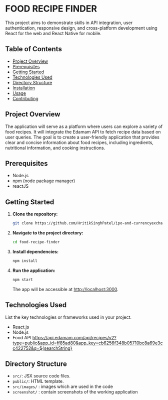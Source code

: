# FOOD RECIPE FINDER

This project aims to demonstrate skills in API integration, user authentication, responsive design, and cross-platform development using React for the web and React Native for mobile.


## Table of Contents

- [Project Overview](#project-overview)
- [Prerequisites](#prerequisites)
- [Getting Started](#getting-started)
- [Technologies Used](#technologies-used)
- [Directory Structure](#directory-structure)
- [Installation](#installation)
- [Usage](#usage)
- [Contributing](#contributing)


## Project Overview

The application will serve as a platform where users can explore a variety of food recipes. It will integrate the Edamam API to fetch recipe data based on user queries. The goal is to create a user-friendly application that provides clear and concise information about food recipes, including ingredients, nutritional information, and cooking instructions.


## Prerequisites

- Node.js
- npm (node package manager)
- reactJS
## Getting Started

1. **Clone the repository:**

    ```bash
    git clone https://github.com/HritikSinghPatel/ipo-and-currencyexchange-dashboard.git
    
    ```

2. **Navigate to the project directory:**

    ```bash
    cd food-recipe-finder
    ```

3. **Install dependencies:**

    ```bash
    npm install
    ```

4. **Run the application:**

    ```bash
    npm start
    ```

    The app will be accessible at [http://localhost:3000](http://localhost:3000).


## Technologies Used

List the key technologies or frameworks used in your project.
- React.js
- Node.js
- Food API https://api.edamam.com/api/recipes/v2?type=public&app_id=ff85ad80&app_key=cb6256f348b05710bc8a69e3cc422752&q=${searchString}

## Directory Structure

- `src/`: JSX source code files.
- `public/`: HTML template.
- `src/images/` : images which are used in the code
- `screenshot/` : contain screenshots of the working application

